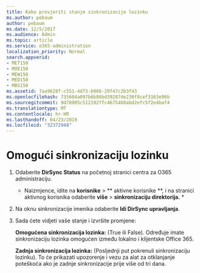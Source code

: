 ```yaml
---
title: Kako provjeriti stanje sinkronizacije lozinku
ms.author: pebaum
author: pebaum
ms.date: 12/5/2017
ms.audience: Admin
ms.topic: article
ms.service: o365-administration
localization_priority: Normal
search.appverid:
- MET150
- MOE150
- MEW150
- MED150
- MBS150
ms.assetid: 7aa9628f-c551-4d73-b966-29f47c2b3f43
ms.openlocfilehash: 735604a097b6b86bd39207de230f8cef3163e96b
ms.sourcegitcommit: 9d78905c512192ffc4675468abd2efc5f2e4baf4
ms.translationtype: MT
ms.contentlocale: hr-HR
ms.lasthandoff: 04/23/2019
ms.locfileid: "32372948"
---
```

# <a name="enable-password-sync"></a>Omogući sinkronizaciju lozinku

1.  Odaberite **DirSync Status** na početnoj stranici centra za O365 administraciju. 
    
     * Naizmjence, idite na **korisnike** \> ** aktivne korisnike **, i na stranici aktivnog korisnika odaberite **više** \> **sinkronizaciju direktorija.** * 
    
2. Na oknu sinkronizacije imenika odaberite **Idi DirSync upravljanja**. 
    
3. Sada ćete vidjeti vaše stanje i izvršite promjene:
    
    **Omogućena sinkronizacija lozinka:** (True ili False). Određuje imate sinkronizaciju lozinka omogućen između lokalno i klijentske Office 365. 
    
    **Zadnja sinkronizacija lozinka:** (Posljednji put pokrenuli sinkronizaciju lozinku). To će prikazati upozorenje i vezu za alat za otklanjanje poteškoća ako je zadnje sinkronizacije prije više od tri dana. 
    

